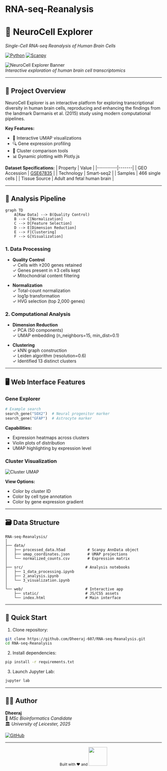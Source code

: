 # RNA-seq-Reanalysis
# 🧠 NeuroCell Explorer  
*Single-Cell RNA-seq Reanalysis of Human Brain Cells*  

[![Python](https://img.shields.io/badge/Python-3.8%2B-blue)](https://python.org)
[![Scanpy](https://img.shields.io/badge/Analysis-Scanpy-orange)](https://scanpy.readthedocs.io)

![NeuroCell Explorer Banner](https://via.placeholder.com/1200x400/4b0082/ffffff?text=NeuroCell+Explorer+Visualization)  
*Interactive exploration of human brain cell transcriptomics*

---

## 📜 Project Overview

NeuroCell Explorer is an interactive platform for exploring transcriptional diversity in human brain cells, reproducing and enhancing the findings from the landmark Darmanis et al. (2015) study using modern computational pipelines.

**Key Features:**
- 🎨 Interactive UMAP visualizations
- 🔍 Gene expression profiling
- 🧬 Cluster comparison tools
- 📊 Dynamic plotting with Plotly.js

**Dataset Specifications:**
| Property | Value |
|----------|-------|
| GEO Accession | [GSE67835](https://www.ncbi.nlm.nih.gov/geo/query/acc.cgi?acc=GSE67835) |
| Technology | Smart-seq2 |
| Samples | 466 single cells |
| Tissue Source | Adult and fetal human brain |

---

## 🔬 Analysis Pipeline

```mermaid
graph TD
    A[Raw Data] --> B(Quality Control)
    B --> C[Normalization]
    C --> D[Feature Selection]
    D --> E[Dimension Reduction]
    E --> F[Clustering]
    F --> G[Visualization]
```

### 1. Data Processing
- **Quality Control**  
  ✓ Cells with ≥200 genes retained  
  ✓ Genes present in ≥3 cells kept  
  ✓ Mitochondrial content filtering

- **Normalization**  
  ✓ Total-count normalization  
  ✓ log1p transformation  
  ✓ HVG selection (top 2,000 genes)

### 2. Computational Analysis
- **Dimension Reduction**  
  ✓ PCA (50 components)  
  ✓ UMAP embedding (n_neighbors=15, min_dist=0.1)

- **Clustering**  
  ✓ kNN graph construction  
  ✓ Leiden algorithm (resolution=0.6)  
  ✓ Identified 13 distinct clusters

---

## 🖥️ Web Interface Features

### Gene Explorer
```python
# Example search
search_gene("SOX2")  # Neural progenitor marker
search_gene("GFAP")  # Astrocyte marker
```

**Capabilities:**
- Expression heatmaps across clusters
- Violin plots of distribution
- UMAP highlighting by expression level

### Cluster Visualization
![Cluster UMAP](https://via.placeholder.com/600x300/9370db/ffffff?text=UMAP+Projection)

**View Options:**
- Color by cluster ID
- Color by cell type annotation
- Color by gene expression gradient

---

## 🗃️ Data Structure

```
RNA-seq-Reanalysis/
│
├── data/
│   ├── processed_data.h5ad          # Scanpy AnnData object
│   ├── umap_coordinates.json        # UMAP projections
│   └── normalized_counts.csv        # Expression matrix
│
├── src/                            # Analysis notebooks
│   ├── 1_data_processing.ipynb
│   ├── 2_analysis.ipynb
│   └── 3_visualization.ipynb
│
└── web/                            # Interactive app
    ├── static/                     # JS/CSS assets
    └── index.html                  # Main interface
```

---

## 🚀 Quick Start

1. Clone repository:
```bash
git clone https://github.com/Dheeraj-607/RNA-seq-Reanalysis.git
cd RNA-seq-Reanalysis
```

2. Install dependencies:
```bash
pip install -r requirements.txt
```

3. Launch Jupyter Lab:
```bash
jupyter lab
```

---

## 👨‍💻 Author  
**Dheeraj**  
📧 *MSc Bioinformatics Candidate*  
🏛 *University of Leicester, 2025*  

[![GitHub](https://img.shields.io/badge/GitHub-Profile-blue?logo=github)](https://github.com/Dheeraj-607)

---

<div align="center">
  <sub>Built with ❤️ and 
  <img src="https://scanpy.readthedocs.io/en/stable/_static/scanpy_logo.png" width="60">
  </sub>
</div>
